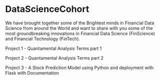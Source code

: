 # DataScienceCohort

We have brought together some of the Brightest minds in Financial Data Science from around the World and want to share with you some of the most groundbreaking innovations in Financial Data Science (FinScience) and Financial Technology (FinTech).

Project 1 - Quantamental Analysis Terms part 1

Project 2 - Quantamental Analysis Terms part 2

Project 3 - A Stock Prediction Model using Python and deployment with Flask with Documentation

